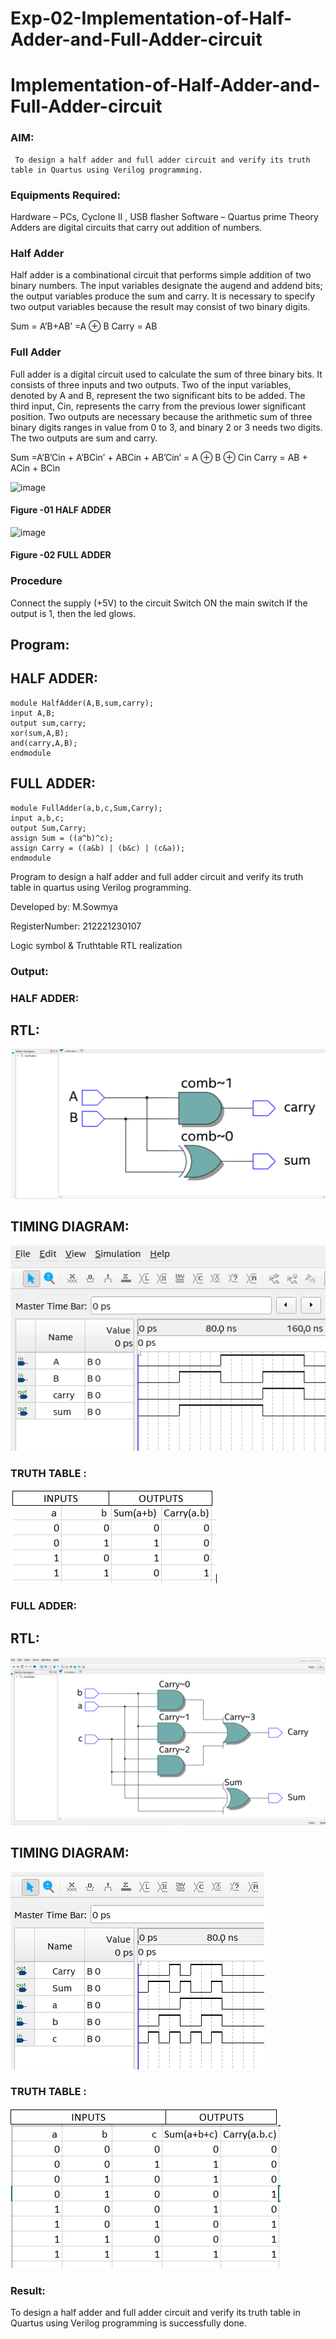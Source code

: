 # Exp-02-Implementation-of-Half-Adder-and-Full-Adder-circuit

# Implementation-of-Half-Adder-and-Full-Adder-circuit
### AIM:
     To design a half adder and full adder circuit and verify its truth table in Quartus using Verilog programming.

### Equipments Required:
Hardware – PCs, Cyclone II , USB flasher
Software – Quartus prime
Theory
Adders are digital circuits that carry out addition of numbers.

### Half Adder
Half adder is a combinational circuit that performs simple addition of two binary numbers. The input variables designate the augend and addend bits; the output variables produce the sum and carry. It is necessary to specify two output variables because the result may consist of two binary digits.

Sum = A’B+AB’ =A ⊕ B Carry = AB

### Full Adder
Full adder is a digital circuit used to calculate the sum of three binary bits. It consists of three inputs and two outputs. Two of the input variables, denoted by A and B, represent the two significant bits to be added. The third input, Cin, represents the carry from the previous lower significant position. Two outputs are necessary because the arithmetic sum of three binary digits ranges in value from 0 to 3, and binary 2 or 3 needs two digits. The two outputs are sum and carry.

Sum =A’B’Cin + A’BCin’ + ABCin + AB’Cin’ = A ⊕ B ⊕ Cin Carry = AB + ACin + BCin

 ![image](https://user-images.githubusercontent.com/36288975/163552156-a13e5a56-c638-4110-97d9-8896907c8d25.png)

#### Figure -01 HALF ADDER 


![image](https://user-images.githubusercontent.com/36288975/163552057-b3547877-6d07-45b4-b7e0-bcfebfad9e1d.png)

#### Figure -02 FULL ADDER 

### Procedure

Connect the supply (+5V) to the circuit
Switch ON the main switch
If the output is 1, then the led glows.
### 
## Program: 
## HALF ADDER:
 ```
module HalfAdder(A,B,sum,carry);
input A,B;
output sum,carry;
xor(sum,A,B);
and(carry,A,B);
endmodule
```

## FULL ADDER:
```
module FullAdder(a,b,c,Sum,Carry);
input a,b,c;
output Sum,Carry;
assign Sum = ((a^b)^c);
assign Carry = ((a&b) | (b&c) | (c&a));
endmodule
```
Program to design a half adder and full adder circuit and verify its truth table in quartus using Verilog programming.

Developed by: M.Sowmya

RegisterNumber: 212221230107 


Logic symbol & Truthtable
RTL realization

### Output:
### HALF ADDER:
## RTL:
![output](./halfadder.PNG)
## TIMING DIAGRAM:
![output](./halfadder1.PNG)
### TRUTH TABLE :

![output](./TThalf.PNG)

### FULL ADDER:
## RTL:
![output](./fulladder.PNG)
## TIMING DIAGRAM:
![output](./fulladder1.PNG)
### TRUTH TABLE :
![output](./TTfull.PNG)

### Result:
  To design a half adder and full adder circuit and verify its truth table in Quartus using Verilog programming is successfully done.
